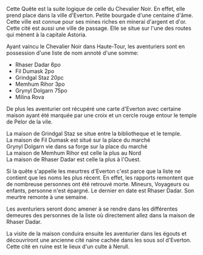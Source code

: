 Cette Quête est la suite logique de celle du Chevalier Noir. En effet, elle prend place dans la ville d'Everton. Petite bourgade d'une centaine d'âme. Cette ville est connue pour ses mines riches en minerai  d'argent et d'or. Cette cité est aussi une ville de passage. Elle se situe sur l'une des routes qui mènent à la capitale  Astoria.

Ayant vaincu le Chevalier Noir dans Haute-Tour, les aventuriers sont en possession d'une liste de nom annoté d'une somme:

-   Rhaser Dadar 6po
-   Fil Dumask 2po
-   Grindgal Staz 20pc
-   Memhum Rihor 3po
-   Grynyl Dolgarn 75po
-   Milina Rova

De plus les aventurier ont récupéré une carte d'Everton avec certaine maison ayant été marquée par une croix et un cercle rouge entour le temple de Pelor de la vile.

La maison de Grindgal Staz se situe entre la bibliotheque et le temple.  
La maison de Fil Dumask est situé sur la place du marché  
Grynyl Dolgarn vie dans sa forge sur la place du marché  
La maison de Memhum Rihor est celle la plus au Nord  
La maison de Rhaser Dadar est celle la plus à l'Ouest.  

Si la quête s'appelle les meurtres d'Everton c'est parce que la liste ne contient que les noms les plus récent. En effet, les rapports remontent que de nombreuse personnes ont été retrouvé morte. Mineurs, Voyageurs ou enfants, personne n'est épargné. Le dernier en date est Rhaser Dadar. Son meurtre remonte à une semaine.

Les aventuriers seront donc amener à se rendre dans les différentes demeures des  personnes de la liste où directement allez dans la maison de Rhaser Dadar.

La visite de la maison conduira ensuite les aventurier dans les égouts et découvriront une ancienne cité naine cachée dans les sous sol d'Everton. Cette cité en ruine est le lieux d'un culte à Nerull.